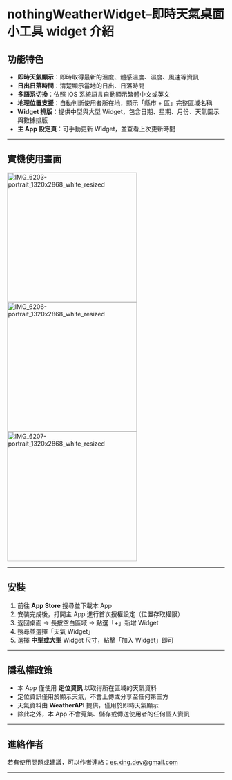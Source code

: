 # nothingWeatherWidget–即時天氣桌面小工具 widget 介紹

## 功能特色

* **即時天氣顯示**：即時取得最新的溫度、體感溫度、濕度、風速等資訊
* **日出日落時間**：清楚顯示當地的日出、日落時間
* **多語系切換**：依照 iOS 系統語言自動顯示繁體中文或英文
* **地理位置支援**：自動判斷使用者所在地，顯示「縣市 + 區」完整區域名稱
* **Widget 排版**：提供中型與大型 Widget，包含日期、星期、月份、天氣圖示與數據排版
* **主 App 設定頁**：可手動更新 Widget，並查看上次更新時間

---

## 實機使用畫面

<img width="300" alt="IMG_6203-portrait_1320x2868_white_resized" src="https://github.com/user-attachments/assets/130ba58b-72b5-40d9-bc81-3486b4da3f9e" />
<img width="300" alt="IMG_6206-portrait_1320x2868_white_resized" src="https://github.com/user-attachments/assets/2e45578c-f364-4c3c-9cab-43aec897693b" />
<img width="300" alt="IMG_6207-portrait_1320x2868_white_resized" src="https://github.com/user-attachments/assets/79a97938-5f14-4e15-b0e5-d425ce3ae57b" />

---

## 安裝

1. 前往 **App Store** 搜尋並下載本 App
2. 安裝完成後，打開主 App 進行首次授權設定（位置存取權限）
3. 返回桌面 → 長按空白區域 → 點選「+」新增 Widget
4. 搜尋並選擇「天氣 Widget」
5. 選擇 **中型或大型** Widget 尺寸，點擊「加入 Widget」即可

---

## 隱私權政策

* 本 App 僅使用 **定位資訊** 以取得所在區域的天氣資料
* 定位資訊僅用於顯示天氣，不會上傳或分享至任何第三方
* 天氣資料由 **WeatherAPI** 提供，僅用於即時天氣顯示
* 除此之外，本 App 不會蒐集、儲存或傳送使用者的任何個人資訊

---
## 進絡作者

若有使用問題或建議，可以作者連絡：es.xing.dev@gmail.com

---
